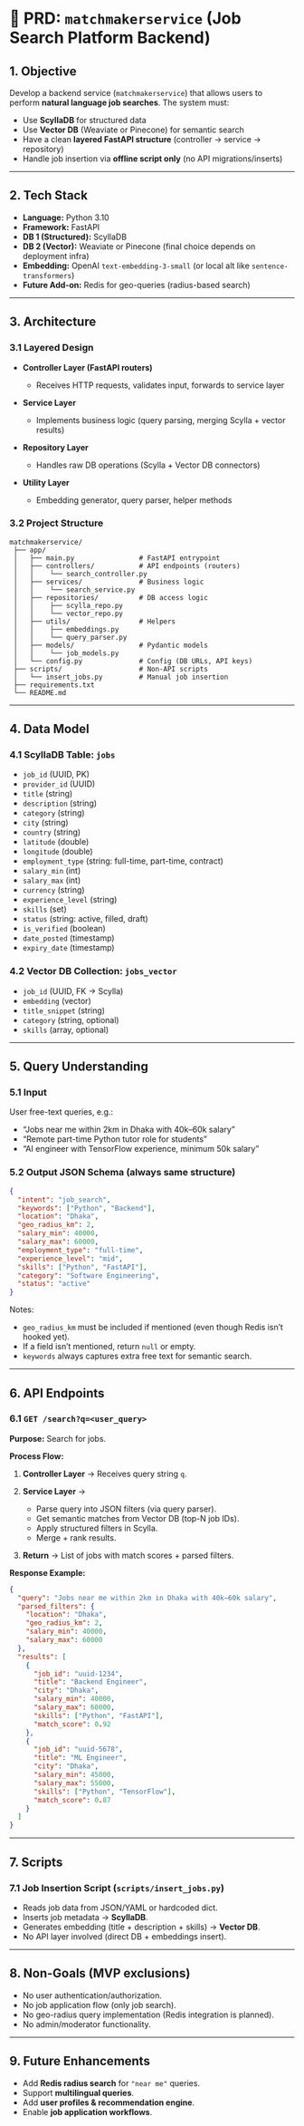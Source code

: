 # 📘 PRD: `matchmakerservice` (Job Search Platform Backend)

## 1. Objective

Develop a backend service (`matchmakerservice`) that allows users to perform **natural language job searches**.
The system must:

* Use **ScyllaDB** for structured data
* Use **Vector DB** (Weaviate or Pinecone) for semantic search
* Have a clean **layered FastAPI structure** (controller → service → repository)
* Handle job insertion via **offline script only** (no API migrations/inserts)

---

## 2. Tech Stack

* **Language:** Python 3.10
* **Framework:** FastAPI
* **DB 1 (Structured):** ScyllaDB
* **DB 2 (Vector):** Weaviate or Pinecone (final choice depends on deployment infra)
* **Embedding:** OpenAI `text-embedding-3-small` (or local alt like `sentence-transformers`)
* **Future Add-on:** Redis for geo-queries (radius-based search)

---

## 3. Architecture

### 3.1 Layered Design

* **Controller Layer (FastAPI routers)**

  * Receives HTTP requests, validates input, forwards to service layer
* **Service Layer**

  * Implements business logic (query parsing, merging Scylla + vector results)
* **Repository Layer**

  * Handles raw DB operations (Scylla + Vector DB connectors)
* **Utility Layer**

  * Embedding generator, query parser, helper methods

### 3.2 Project Structure

```
matchmakerservice/
 ├── app/
 │   ├── main.py                # FastAPI entrypoint
 │   ├── controllers/           # API endpoints (routers)
 │   │    └── search_controller.py
 │   ├── services/              # Business logic
 │   │    └── search_service.py
 │   ├── repositories/          # DB access logic
 │   │    ├── scylla_repo.py
 │   │    └── vector_repo.py
 │   ├── utils/                 # Helpers
 │   │    ├── embeddings.py
 │   │    └── query_parser.py
 │   ├── models/                # Pydantic models
 │   │    └── job_models.py
 │   └── config.py              # Config (DB URLs, API keys)
 ├── scripts/                   # Non-API scripts
 │   └── insert_jobs.py         # Manual job insertion
 ├── requirements.txt
 └── README.md
```

---

## 4. Data Model

### 4.1 ScyllaDB Table: `jobs`

* `job_id` (UUID, PK)
* `provider_id` (UUID)
* `title` (string)
* `description` (string)
* `category` (string)
* `city` (string)
* `country` (string)
* `latitude` (double)
* `longitude` (double)
* `employment_type` (string: full-time, part-time, contract)
* `salary_min` (int)
* `salary_max` (int)
* `currency` (string)
* `experience_level` (string)
* `skills` (set<string>)
* `status` (string: active, filled, draft)
* `is_verified` (boolean)
* `date_posted` (timestamp)
* `expiry_date` (timestamp)

### 4.2 Vector DB Collection: `jobs_vector`

* `job_id` (UUID, FK → Scylla)
* `embedding` (vector<float>)
* `title_snippet` (string)
* `category` (string, optional)
* `skills` (array<string>, optional)

---

## 5. Query Understanding

### 5.1 Input

User free-text queries, e.g.:

* “Jobs near me within 2km in Dhaka with 40k–60k salary”
* “Remote part-time Python tutor role for students”
* “AI engineer with TensorFlow experience, minimum 50k salary”

### 5.2 Output JSON Schema (always same structure)

```json
{
  "intent": "job_search",
  "keywords": ["Python", "Backend"],
  "location": "Dhaka",
  "geo_radius_km": 2,
  "salary_min": 40000,
  "salary_max": 60000,
  "employment_type": "full-time",
  "experience_level": "mid",
  "skills": ["Python", "FastAPI"],
  "category": "Software Engineering",
  "status": "active"
}
```

Notes:

* `geo_radius_km` must be included if mentioned (even though Redis isn’t hooked yet).
* If a field isn’t mentioned, return `null` or empty.
* `keywords` always captures extra free text for semantic search.

---

## 6. API Endpoints

### 6.1 `GET /search?q=<user_query>`

**Purpose:** Search for jobs.

**Process Flow:**

1. **Controller Layer** → Receives query string `q`.
2. **Service Layer** →

   * Parse query into JSON filters (via query parser).
   * Get semantic matches from Vector DB (top-N job IDs).
   * Apply structured filters in Scylla.
   * Merge + rank results.
3. **Return** → List of jobs with match scores + parsed filters.

**Response Example:**

```json
{
  "query": "Jobs near me within 2km in Dhaka with 40k–60k salary",
  "parsed_filters": {
    "location": "Dhaka",
    "geo_radius_km": 2,
    "salary_min": 40000,
    "salary_max": 60000
  },
  "results": [
    {
      "job_id": "uuid-1234",
      "title": "Backend Engineer",
      "city": "Dhaka",
      "salary_min": 40000,
      "salary_max": 60000,
      "skills": ["Python", "FastAPI"],
      "match_score": 0.92
    },
    {
      "job_id": "uuid-5678",
      "title": "ML Engineer",
      "city": "Dhaka",
      "salary_min": 45000,
      "salary_max": 55000,
      "skills": ["Python", "TensorFlow"],
      "match_score": 0.87
    }
  ]
}
```

---

## 7. Scripts

### 7.1 Job Insertion Script (`scripts/insert_jobs.py`)

* Reads job data from JSON/YAML or hardcoded dict.
* Inserts job metadata → **ScyllaDB**.
* Generates embedding (title + description + skills) → **Vector DB**.
* No API layer involved (direct DB + embeddings insert).

---

## 8. Non-Goals (MVP exclusions)

* No user authentication/authorization.
* No job application flow (only job search).
* No geo-radius query implementation (Redis integration is planned).
* No admin/moderator functionality.

---

## 9. Future Enhancements

* Add **Redis radius search** for `"near me"` queries.
* Support **multilingual queries**.
* Add **user profiles & recommendation engine**.
* Enable **job application workflows**.

